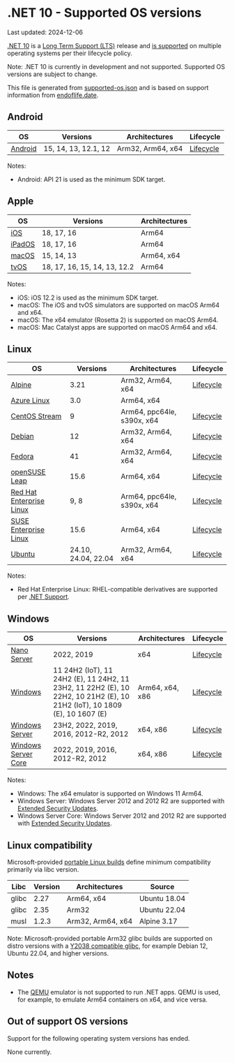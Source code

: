 # .NET 10 - Supported OS versions

Last updated: 2024-12-06

[.NET 10](README.md) is a [Long Term Support (LTS)](../../release-policies.md) release and [is supported](../../support.md) on multiple operating systems per their lifecycle policy.

Note: .NET 10 is currently in development and not supported. Supported OS versions are subject to change.

This file is generated from [supported-os.json](supported-os.json) and is based on support information from [endoflife.date](https://endoflife.date/).

## Android

OS                              | Versions                    | Architectures         | Lifecycle
------------------------------- | --------------------------- | --------------------- | ----------------------
[Android][0]                    | 15, 14, 13, 12.1, 12        | Arm32, Arm64, x64     | [Lifecycle][1]

Notes:

* Android: API 21 is used as the minimum SDK target.

[0]: https://www.android.com/
[1]: https://support.google.com/android

## Apple

OS                              | Versions                    | Architectures
------------------------------- | --------------------------- | ----------------------
[iOS][2]                        | 18, 17, 16                  | Arm64
[iPadOS][3]                     | 18, 17, 16                  | Arm64
[macOS][4]                      | 15, 14, 13                  | Arm64, x64
[tvOS][5]                       | 18, 17, 16, 15, 14, 13, 12.2 | Arm64

Notes:

* iOS: iOS 12.2 is used as the minimum SDK target.
* macOS: The iOS and tvOS simulators are supported on macOS Arm64 and x64.
* macOS: The x64 emulator (Rosetta 2) is supported on macOS Arm64.
* macOS: Mac Catalyst apps are supported on macOS Arm64 and x64.

[2]: https://developer.apple.com/ios/
[3]: https://developer.apple.com/ipados/
[4]: https://developer.apple.com/macos/
[5]: https://developer.apple.com/tvos/

## Linux

OS                              | Versions                    | Architectures         | Lifecycle
------------------------------- | --------------------------- | --------------------- | ----------------------
[Alpine][6]                     | 3.21                        | Arm32, Arm64, x64     | [Lifecycle][7]
[Azure Linux][8]                | 3.0                         | Arm64, x64            
[CentOS Stream][9]              | 9                           | Arm64, ppc64le, s390x, x64 | [Lifecycle][10]
[Debian][11]                    | 12                          | Arm32, Arm64, x64     | [Lifecycle][12]
[Fedora][13]                    | 41                          | Arm32, Arm64, x64     | [Lifecycle][14]
[openSUSE Leap][15]             | 15.6                        | Arm64, x64            | [Lifecycle][16]
[Red Hat Enterprise Linux][17]  | 9, 8                        | Arm64, ppc64le, s390x, x64 | [Lifecycle][18]
[SUSE Enterprise Linux][19]     | 15.6                        | Arm64, x64            | [Lifecycle][20]
[Ubuntu][21]                    | 24.10, 24.04, 22.04         | Arm32, Arm64, x64     | [Lifecycle][22]

Notes:

* Red Hat Enterprise Linux: RHEL-compatible derivatives are supported per [.NET Support](../../support.md).

[6]: https://alpinelinux.org/
[7]: https://alpinelinux.org/releases/
[8]: https://github.com/microsoft/azurelinux
[9]: https://centos.org/
[10]: https://www.centos.org/cl-vs-cs/
[11]: https://www.debian.org/
[12]: https://wiki.debian.org/DebianReleases
[13]: https://fedoraproject.org/
[14]: https://fedoraproject.org/wiki/End_of_life
[15]: https://www.opensuse.org/
[16]: https://en.opensuse.org/Lifetime
[17]: https://access.redhat.com/
[18]: https://access.redhat.com/support/policy/updates/errata/
[19]: https://www.suse.com/
[20]: https://www.suse.com/lifecycle/
[21]: https://ubuntu.com/
[22]: https://wiki.ubuntu.com/Releases

## Windows

OS                              | Versions                    | Architectures         | Lifecycle
------------------------------- | --------------------------- | --------------------- | ----------------------
[Nano Server][23]               | 2022, 2019                  | x64                   | [Lifecycle][24]
[Windows][25]                   | 11 24H2 (IoT), 11 24H2 (E), 11 24H2, 11 23H2, 11 22H2 (E), 10 22H2, 10 21H2 (E), 10 21H2 (IoT), 10 1809 (E), 10 1607 (E) | Arm64, x64, x86 | [Lifecycle][26]
[Windows Server][27]            | 23H2, 2022, 2019, 2016, 2012-R2, 2012 | x64, x86    | [Lifecycle][24]
[Windows Server Core][23]       | 2022, 2019, 2016, 2012-R2, 2012 | x64, x86          | [Lifecycle][24]

Notes:

* Windows: The x64 emulator is supported on Windows 11 Arm64.
* Windows Server: Windows Server 2012 and 2012 R2 are supported with [Extended Security Updates](https://learn.microsoft.com/windows-server/get-started/extended-security-updates-overview).
* Windows Server Core: Windows Server 2012 and 2012 R2 are supported with [Extended Security Updates](https://learn.microsoft.com/windows-server/get-started/extended-security-updates-overview).

[23]: https://learn.microsoft.com/virtualization/windowscontainers/manage-containers/container-base-images
[24]: https://learn.microsoft.com/windows-server/get-started/windows-server-release-info
[25]: https://www.microsoft.com/windows/
[26]: https://support.microsoft.com/help/13853/windows-lifecycle-fact-sheet
[27]: https://www.microsoft.com/windows-server

## Linux compatibility

Microsoft-provided [portable Linux builds](../../linux.md) define minimum compatibility primarily via libc version.

Libc            | Version | Architectures         | Source
--------------- | ------- | --------------------- | --------------
glibc           | 2.27    | Arm64, x64            | Ubuntu 18.04
glibc           | 2.35    | Arm32                 | Ubuntu 22.04
musl            | 1.2.3   | Arm32, Arm64, x64     | Alpine 3.17

Note: Microsoft-provided portable Arm32 glibc builds are supported on distro versions with a [Y2038 compatible glibc](https://github.com/dotnet/core/discussions/9285), for example Debian 12, Ubuntu 22.04, and higher versions.

## Notes

* The [QEMU](https://www.qemu.org/) emulator is not supported to run .NET apps. QEMU is used, for example, to emulate Arm64 containers on x64, and vice versa.

## Out of support OS versions

Support for the following operating system versions has ended.

None currently.
